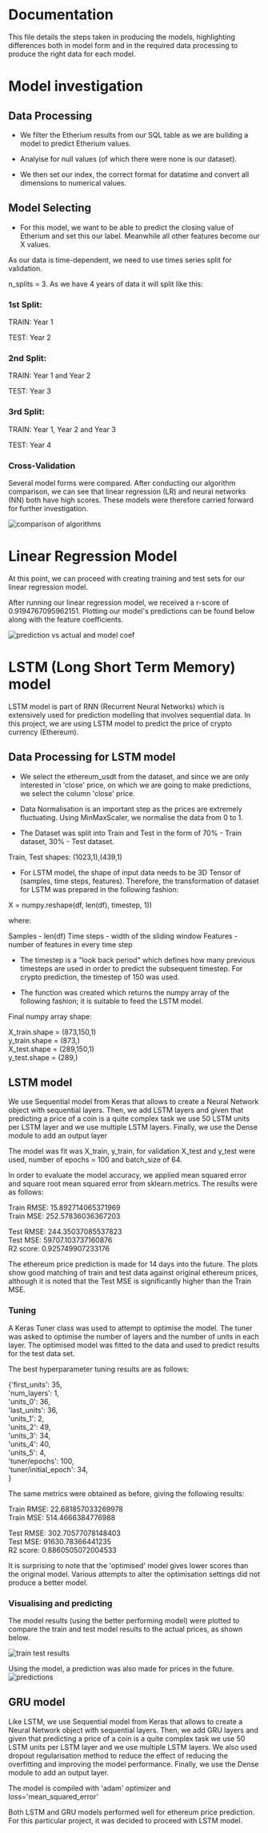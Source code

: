 # Documentation

This file details the steps taken in producing the models, highlighting differences both in model form and in the required data processing to produce the right data for each model.

# Model investigation

## Data Processing

* We filter the Etherium results from our SQL table as we are building a model to predict Etherium values. 

* Analyise for null values (of which there were none is our dataset). 

* We then set our index, the correct format for datatime and convert all dimensions to numerical values. 

## Model Selecting

* For this model, we want to be able to predict the closing value of Etherium and set this our label. Meanwhile all other features become our X values. 

As our data is time-dependent, we need to use times series split for validation. 

n_splits = 3. As we have 4 years of data it will split like this:

### 1st Split: 

TRAIN: Year 1

TEST: Year 2

### 2nd Split: 

TRAIN: Year 1 and Year 2

TEST: Year 3

### 3rd Split: 

TRAIN: Year 1, Year 2 and Year 3

TEST: Year 4

### Cross-Validation
Several model forms were compared. After conducting our algorithm comparison, we can see that linear regression (LR) and neural networks (NN) both have high scores. These models were therefore carried forward for further investigation.

![comparison of algorithms](cross-validation.png)

# Linear Regression Model

At this point, we can proceed with creating training and test sets for our linear regression model.

After running our linear regression model, we received a r-score of 0.9194767095962151. Plotting our model's predictions can be found below along with the feature coefficients.

![prediction vs actual and model coef](lr_img1.PNG)

# LSTM (Long Short Term Memory) model 

LSTM model is part of RNN (Recurrent Neural Networks) which is extensively used for prediction modelling that involves sequential data. In this project, we are using LSTM model to predict the price of crypto currency (Ethereum).

## Data Processing for LSTM model

* We select the ethereum_usdt from the dataset, and since we are only interested in 'close' price, on which we are going to make predictions, we select the column 'close' price.

* Data Normalisation is an important step as the prices are extremely fluctuating. Using MinMaxScaler, we normalise the data from 0 to 1.

* The Dataset was split into Train and Test in the form of 70% - Train dataset, 30% - Test dataset.

Train, Test shapes: (1023,1),(439,1)

* For LSTM model, the shape of input data needs to be 3D Tensor of (samples, time steps, features). Therefore, the transformation of dataset for LSTM was prepared in the following fashion: 

X = numpy.reshape(df, len(df), timestep, 1))

where:

Samples - len(df)
Time steps - width of the sliding window
Features - number of features in every time step

* The timestep is a "look back period" which defines how many previous timesteps are used in order to predict the subsequent timestep. For crypto prediction, the timestep of 150 was used.

* The function was created which returns the numpy array of the following fashion; it is suitable to feed the LSTM model. 

Final numpy array shape:

X_train.shape = (873,150,1)  
y_train.shape = (873,)  
X_test.shape = (289,150,1)  
y_test.shape = (289,)  

## LSTM model

We use Sequential model from Keras that allows to create a Neural Network object with sequential layers. Then, we add LSTM layers and given that predicting a price of a coin is a quite complex task we use 50 LSTM units per LSTM layer and we use multiple LSTM layers. Finally, we use the Dense module to add an output layer	

 The model was fit was X_train, y_train, for validation X_test and y_test were used, number of epochs = 100 and batch_size of 64. 

In order to evaluate the model accuracy, we applied mean squared error and square root mean squared error from sklearn.metrics. The results were as follows:

Train RMSE: 15.892714065371969  
Train MSE: 252.57836036367203  

Test RMSE: 244.35037085537823  
Test MSE: 59707.103737160876  
R2 score: 0.925749907233176

The ethereum price prediction is made for 14 days into the future. The plots show good matching of train and test data against original ethereum prices, although it is noted that the Test MSE is significantly higher than the Train MSE.

### Tuning

A Keras Tuner class was used to attempt to optimise the model. The tuner was asked to optimise the number of layers and the number of units in each layer. The optimised model was fitted to the data and used to predict results for the test data set.

The best hyperparameter tuning results are as follows:

{'first_units': 35,  
 'num_layers': 1,  
 'units_0': 36,  
 'last_units': 36,  
 'units_1': 2,  
 'units_2': 49,  
 'units_3': 34,  
 'units_4': 40,  
 'units_5': 4,  
 'tuner/epochs': 100,  
 'tuner/initial_epoch': 34,  
}

The same metrics were obtained as before, giving the following results:

Train RMSE: 22.681857033269978  
Train MSE: 514.4666384776988  

Test RMSE: 302.70577078148403  
Test MSE: 91630.78366441235  
R2 score: 0.8860505072004533

It is surprising to note that the 'optimised' model gives lower scores than the original model. Various attempts to alter the optimisation settings did not produce a better model.

### Visualising and predicting

The model results (using the better performing model) were plotted to compare the train and test model results to the actual prices, as shown below.

![train test results](train_test_compare.png)

Using the model, a prediction was also made for prices in the future.
![predictions](predict.png)

## GRU model

Like LSTM, we use Sequential model from Keras that allows to create a Neural Network object with sequential layers. Then, we add GRU layers and given that predicting a price of a coin is a quite complex task we use 50 LSTM units per LSTM layer and we use multiple LSTM layers. We also used dropout regularisation method to reduce the effect of reducing the overfitting and improving the model performance. Finally, we use the Dense module to add an output layer. 

The model is compiled with 'adam' optimizer and loss='mean_squared_error'

Both LSTM and GRU models performed well for ethereum price prediction. For this particular project, it was decided to proceed with LSTM model. 
